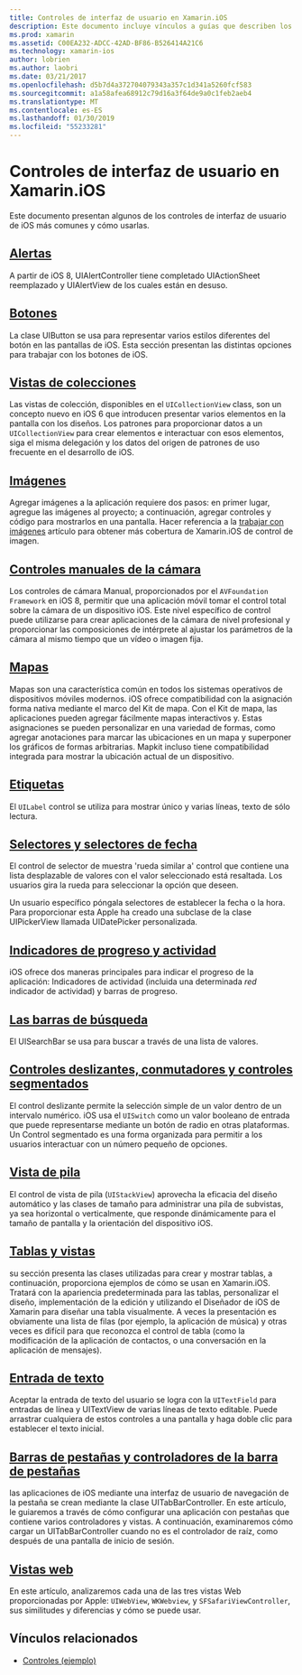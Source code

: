 ```yaml
---
title: Controles de interfaz de usuario en Xamarin.iOS
description: Este documento incluye vínculos a guías que describen los distintos controles de interfaz de usuario de iOS disponibles para los desarrolladores de Xamarin.iOS. Contenido vinculado describe alertas, botones, las vistas de colección, imágenes, controles manuales de la cámara, mapas, etiquetas, selectores, selectores de fecha y mucho más.
ms.prod: xamarin
ms.assetid: C00EA232-ADCC-42AD-BF86-B526414A21C6
ms.technology: xamarin-ios
author: lobrien
ms.author: laobri
ms.date: 03/21/2017
ms.openlocfilehash: d5b7d4a372704079343a357c1d341a5260fcf583
ms.sourcegitcommit: a1a58afea68912c79d16a3f64de9a0c1feb2aeb4
ms.translationtype: MT
ms.contentlocale: es-ES
ms.lasthandoff: 01/30/2019
ms.locfileid: "55233281"
---
```

# <a name="user-interface-controls-in-xamarinios"></a>Controles de interfaz de usuario en Xamarin.iOS

Este documento presentan algunos de los controles de interfaz de usuario de iOS más comunes y cómo usarlas.

## <a name="alertsalertsmd"></a>[Alertas](alerts.md)

A partir de iOS 8, UIAlertController tiene completado UIActionSheet reemplazado y UIAlertView de los cuales están en desuso.

## <a name="buttonsbuttonsmd"></a>[Botones](buttons.md)

La clase UIButton se usa para representar varios estilos diferentes del botón en las pantallas de iOS. Esta sección presentan las distintas opciones para trabajar con los botones de iOS.

## <a name="collection-viewsuicollectionviewmd"></a>[Vistas de colecciones](uicollectionview.md)

Las vistas de colección, disponibles en el `UICollectionView` class, son un concepto nuevo en iOS 6 que introducen presentar varios elementos en la pantalla con los diseños. Los patrones para proporcionar datos a un `UICollectionView` para crear elementos e interactuar con esos elementos, siga el misma delegación y los datos del origen de patrones de uso frecuente en el desarrollo de iOS.

## <a name="imagesimagemd"></a>[Imágenes](image.md)

Agregar imágenes a la aplicación requiere dos pasos: en primer lugar, agregue las imágenes al proyecto; a continuación, agregar controles y código para mostrarlos en una pantalla. Hacer referencia a la [trabajar con imágenes](~/ios/app-fundamentals/images-icons/index.md) artículo para obtener más cobertura de Xamarin.iOS de control de imagen.

## <a name="manual-camera-controlsintro-to-manual-camera-controlsmd"></a>[Controles manuales de la cámara](intro-to-manual-camera-controls.md)

Los controles de cámara Manual, proporcionados por el `AVFoundation Framework` en iOS 8, permitir que una aplicación móvil tomar el control total sobre la cámara de un dispositivo iOS. Este nivel específico de control puede utilizarse para crear aplicaciones de la cámara de nivel profesional y proporcionar las composiciones de intérprete al ajustar los parámetros de la cámara al mismo tiempo que un vídeo o imagen fija.

## <a name="mapsios-mapsindexmd"></a>[Mapas](ios-maps/index.md)

Mapas son una característica común en todos los sistemas operativos de dispositivos móviles modernos. iOS ofrece compatibilidad con la asignación forma nativa mediante el marco del Kit de mapa. Con el Kit de mapa, las aplicaciones pueden agregar fácilmente mapas interactivos y. Estas asignaciones se pueden personalizar en una variedad de formas, como agregar anotaciones para marcar las ubicaciones en un mapa y superponer los gráficos de formas arbitrarias. Mapkit incluso tiene compatibilidad integrada para mostrar la ubicación actual de un dispositivo.

## <a name="labelslabelsmd"></a>[Etiquetas](labels.md)

El `UILabel` control se utiliza para mostrar único y varias líneas, texto de sólo lectura.

## <a name="pickers-and-date-pickerspickermd"></a>[Selectores y selectores de fecha](picker.md)

El control de selector de muestra 'rueda similar a' control que contiene una lista desplazable de valores con el valor seleccionado está resaltada. Los usuarios gira la rueda para seleccionar la opción que deseen.

Un usuario específico póngala selectores de establecer la fecha o la hora. Para proporcionar esta Apple ha creado una subclase de la clase UIPickerView llamada UIDatePicker personalizada.

## <a name="progress-and-activity-indicatorsprogress-activity-indicatormd"></a>[Indicadores de progreso y actividad](progress-activity-indicator.md)

iOS ofrece dos maneras principales para indicar el progreso de la aplicación: Indicadores de actividad (incluida una determinada _red_ indicador de actividad) y barras de progreso.

## <a name="search-barssearchbarmd"></a>[Las barras de búsqueda](searchbar.md)

El UISearchBar se usa para buscar a través de una lista de valores. 

## <a name="sliders-switches-and-segmented-controlsslider-switch-segmented-controlsmd"></a>[Controles deslizantes, conmutadores y controles segmentados](slider-switch-segmented-controls.md)

El control deslizante permite la selección simple de un valor dentro de un intervalo numérico. iOS usa el `UISwitch` como un valor booleano de entrada que puede representarse mediante un botón de radio en otras plataformas. Un Control segmentado es una forma organizada para permitir a los usuarios interactuar con un número pequeño de opciones.

## <a name="stack-viewuistackviewmd"></a>[Vista de pila](uistackview.md)

El control de vista de pila (`UIStackView`) aprovecha la eficacia del diseño automático y las clases de tamaño para administrar una pila de subvistas, ya sea horizontal o verticalmente, que responde dinámicamente para el tamaño de pantalla y la orientación del dispositivo iOS.

## <a name="tables-and-cellstablesindexmd"></a>[Tablas y vistas](tables/index.md)

su sección presenta las clases utilizadas para crear y mostrar tablas, a continuación, proporciona ejemplos de cómo se usan en Xamarin.iOS. Tratará con la apariencia predeterminada para las tablas, personalizar el diseño, implementación de la edición y utilizando el Diseñador de iOS de Xamarin para diseñar una tabla visualmente. A veces la presentación es obviamente una lista de filas (por ejemplo, la aplicación de música) y otras veces es difícil para que reconozca el control de tabla (como la modificación de la aplicación de contactos, o una conversación en la aplicación de mensajes).

## <a name="text-inputtext-inputmd"></a>[Entrada de texto](text-input.md)

Aceptar la entrada de texto del usuario se logra con la `UITextField` para entradas de línea y UITextView de varias líneas de texto editable. Puede arrastrar cualquiera de estos controles a una pantalla y haga doble clic para establecer el texto inicial.

## <a name="tab-bars-and-tab-bar-controllerscreating-tabbed-applicationsmd"></a>[Barras de pestañas y controladores de la barra de pestañas](creating-tabbed-applications.md)

las aplicaciones de iOS mediante una interfaz de usuario de navegación de la pestaña se crean mediante la clase UITabBarController. En este artículo, le guiaremos a través de cómo configurar una aplicación con pestañas que contiene varios controladores y vistas. A continuación, examinaremos cómo cargar un UITabBarController cuando no es el controlador de raíz, como después de una pantalla de inicio de sesión.

## <a name="web-viewsuiwebviewmd"></a>[Vistas web](uiwebview.md)

En este artículo, analizaremos cada una de las tres vistas Web proporcionadas por Apple: `UIWebView`, `WKWebview`, y `SFSafariViewController`, sus similitudes y diferencias y cómo se puede usar.

## <a name="related-links"></a>Vínculos relacionados

- [Controles (ejemplo)](https://developer.xamarin.com/samples/Controls/)
